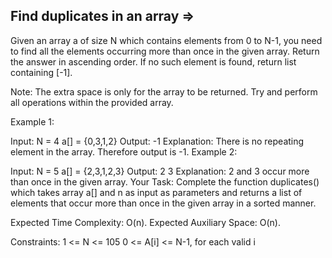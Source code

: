 Find duplicates in an array  =>
---------------------------


Given an array a of size N which contains elements from 0 to N-1, you need to find all the elements occurring more than once in the given array. Return the answer in ascending order. If no such element is found, return list containing [-1]. 

Note: The extra space is only for the array to be returned. Try and perform all operations within the provided array. 

Example 1:

Input:
N = 4
a[] = {0,3,1,2}
Output: 
-1
Explanation: 
There is no repeating element in the array. Therefore output is -1.
Example 2:

Input:
N = 5
a[] = {2,3,1,2,3}
Output: 
2 3 
Explanation: 
2 and 3 occur more than once in the given array.
Your Task:
Complete the function duplicates() which takes array a[] and n as input as parameters and returns a list of elements that occur more than once in the given array in a sorted manner. 

Expected Time Complexity: O(n).
Expected Auxiliary Space: O(n).

Constraints:
1 <= N <= 105
0 <= A[i] <= N-1, for each valid i

